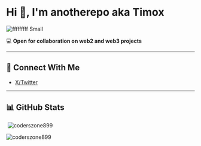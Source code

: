# Hi 👋, I'm anotherepo aka Timox

![fffffffff Small](https://github.com/user-attachments/assets/c0e1e375-214b-4533-bbf4-785aed9b7ef4)


💻 **Open for collaboration on web2 and web3 projects**

---

## 🔗 Connect With Me
- [X/Twitter](https://x.com/Timoxthyrepo)

---

## 📊 GitHub Stats


<p>&nbsp;<img align="center" src="https://github-readme-stats.vercel.app/api?username=anotherepo&show_icons=true&locale=en&theme=dark" alt="coderszone899" /></p>

<p><img align="center" src="https://github-readme-streak-stats.herokuapp.com/?user=anotherepo&theme=dark" alt="coderszone899" /></p>


